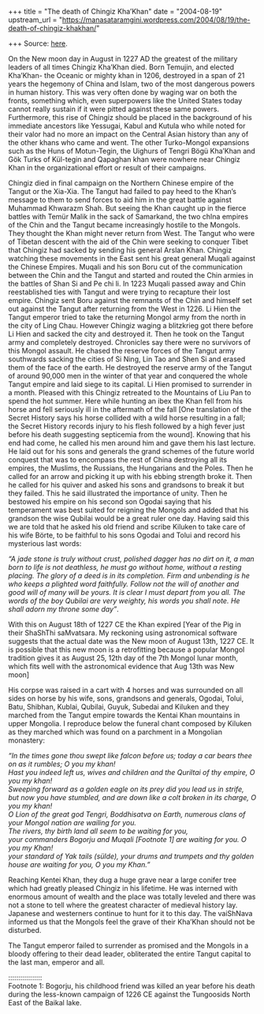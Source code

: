 +++
title = "The death of Chingiz Kha’Khan"
date = "2004-08-19"
upstream_url = "https://manasataramgini.wordpress.com/2004/08/19/the-death-of-chingiz-khakhan/"

+++
Source: [here](https://manasataramgini.wordpress.com/2004/08/19/the-death-of-chingiz-khakhan/).

On the New moon day in August in 1227 AD the greatest of the military
leaders of all times Chingiz Kha’Khan died. Born Temujin, and elected
Kha’Khan- the Oceanic or mighty khan in 1206, destroyed in a span of 21
years the hegemony of China and Islam, two of the most dangerous powers
in human history. This was very often done by waging war on both the
fronts, something which, even superpowers like the United States today
cannot really sustain if it were pitted against these same powers.
Furthermore, this rise of Chingiz should be placed in the background of
his immediate ancestors like Yessugai, Kabul and Kutula who while noted
for their valor had no more an impact on the Central Asian history than
any of the other khans who came and went. The other Turko-Mongol
expansions such as the Huns of Motun-Tegin, the Uighurs of Tengri Bögü
Kha’Khan and Gök Turks of Kül-tegin and Qapaghan khan were nowhere near
Chingiz Khan in the organizational effort or result of their campaigns.

Chingiz died in final campaign on the Northern Chinese empire of the
Tangut or the Xia-Xia. The Tangut had failed to pay heed to the Khan’s
message to them to send forces to aid him in the great battle against
Muhammad Khwarazm Shah. But seeing the Khan caught up in the fierce
battles with Temür Malik in the sack of Samarkand, the two chIna empires
of the Chin and the Tangut became increasingly hostile to the Mongols.
They thought the Khan might never return from West. The Tangut who were
of Tibetan descent with the aid of the Chin were seeking to conquer
Tibet that Chingiz had sacked by sending his general Arslan Khan.
Chingiz watching these movements in the East sent his great general
Muqali against the Chinese Empires. Muqali and his son Boru cut of the
communication between the Chin and the Tangut and started and routed the
Chin armies in the battles of Shan Si and Pe chi li. In 1223 Muqali
passed away and Chin reestablished ties with Tangut and were trying to
recapture their lost empire. Chingiz sent Boru against the remnants of
the Chin and himself set out against the Tangut after returning from the
West in 1226. Li Hien the Tangut emperor tried to take the returning
Mongol army from the north in the city of Ling Chau. However Chingiz
waging a blitzkrieg got there before Li Hien and sacked the city and
destroyed it. Then he took on the Tangut army and completely destroyed.
Chronicles say there were no survivors of this Mongol assault. He chased
the reserve forces of the Tangut army southwards sacking the cities of
Si Ning, Lin Tao and Shen Si and erased them of the face of the earth.
He destroyed the reserve army of the Tangut of around 90,000 men in the
winter of that year and conquered the whole Tangut empire and laid siege
to its capital. Li Hien promised to surrender in a month. Pleased with
this Chingiz retreated to the Mountains of Liu Pan to spend the hot
summer. Here while hunting an ibex the Khan fell from his horse and fell
seriously ill in the aftermath of the fall \[One translation of the
Secret History says his horse collided with a wild horse resulting in a
fall; the Secret History records injury to his flesh followed by a high
fever just before his death suggesting septicemia from the wound\].
Knowing that his end had come, he called his men around him and gave
them his last lecture. He laid out for his sons and generals the grand
schemes of the future world conquest that was to encompass the rest of
China destroying all its empires, the Muslims, the Russians, the
Hungarians and the Poles. Then he called for an arrow and picking it up
with his ebbing strength broke it. Then he called for his quiver and
asked his sons and grandsons to break it but they failed. This he said
illustrated the importance of unity. Then he bestowed his empire on his
second son Ogodai saying that his temperament was best suited for
reigning the Mongols and added that his grandson the wise Qubilai would
be a great ruler one day. Having said this we are told that he asked his
old friend and scribe Kiluken to take care of his wife Börte, to be
faithful to his sons Ogodai and Tolui and record his mysterious last
words:

*“A jade stone is truly without crust, polished dagger has no dirt on
it, a man born to life is not deathless, he must go without home,
without a resting placing. The glory of a deed is in its completion.
Firm and unbending is he who keeps a plighted word faithfully. Follow
not the will of another and good will of many will be yours. It is clear
I must depart from you all. The words of the boy Qubilai are very
weighty, his words you shall note. He shall adorn my throne some day”*.

With this on August 18th of 1227 CE the Khan expired \[Year of the Pig
in their ShaShThi saMvatsara. My reckoning using astronomical software
suggests that the actual date was the New moon of August 13th, 1227 CE.
It is possible that this new moon is a retrofitting because a popular
Mongol tradition gives it as August 25, 12th day of the 7th Mongol lunar
month, which fits well with the astronomical evidence that Aug 13th was
New moon\]

His corpse was raised in a cart with 4 horses and was surrounded on all
sides on horse by his wife, sons, grandsons and generals, Ogodai, Tolui,
Batu, Shibhan, Kublai, Qubilai, Guyuk, Subedai and Kiluken and they
marched from the Tangut empire towards the Kentai Khan mountains in
upper Mongolia. I reproduce below the funeral chant composed by Kiluken
as they marched which was found on a parchment in a Mongolian monastery:

*“In the times gone thou swept like falcon before us; today a car bears
thee on as it rumbles; O you my khan!  
Hast you indeed left us, wives and children and the Quriltai of thy
empire, O you my khan!  
Sweeping forward as a golden eagle on its prey did you lead us in
strife,  
but now you have stumbled, and are down like a colt broken in its
charge, O you my khan!  
O Lion of the great god Tengri, Boddhisatva on Earth, numerous clans of
your Mongol nation are wailing for you.  
The rivers, thy birth land all seem to be waiting for you,  
your commanders Bogorju and Muqali \[Footnote 1\] are waiting for you. O
you my Khan!  
your standard of Yak tails (sülde), your drums and trumpets and thy
golden house are waiting for you, O you my Khan.”*

Reaching Kentei Khan, they dug a huge grave near a large conifer tree
which had greatly pleased Chingiz in his lifetime. He was interned with
enormous amount of wealth and the place was totally leveled and there
was not a stone to tell where the greatest character of medieval history
lay. Japanese and westerners continue to hunt for it to this day. The
vaiShNava informed us that the Mongols feel the grave of their Kha’Khan
should not be disturbed.

The Tangut emperor failed to surrender as promised and the Mongols in a
bloody offering to their dead leader, obliterated the entire Tangut
capital to the last man, emperor and all.

:::::::::::::::::  
Footnote 1: Bogorju, his childhood friend was killed an year before his
death during the less-known campaign of 1226 CE against the Tungoosids
North East of the Baikal lake.

